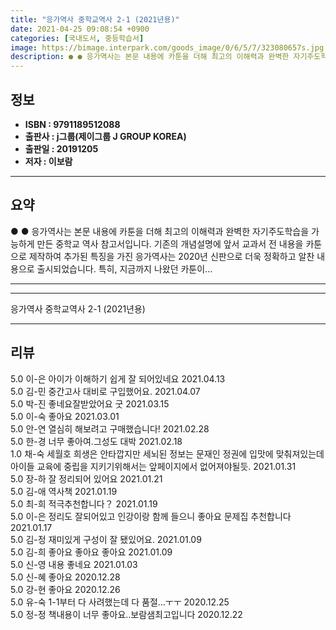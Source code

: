 ```yaml
---
title: "응가역사 중학교역사 2-1 (2021년용)"
date: 2021-04-25 09:08:54 +0900
categories: [국내도서, 중등학습서]
image: https://bimage.interpark.com/goods_image/0/6/5/7/323080657s.jpg
description: ● ● 응가역사는 본문 내용에 카툰을 더해 최고의 이해력과 완벽한 자기주도학습을 가능하게 만든 중학교 역사 참고서입니다. 기존의 개념설명에 앞서 교과서 전 내용을 카툰으로 제작하여 추가된 특징을 가진 응가역사는 2020년 신판으로 더욱 정확하고 알찬 내용으로 출시되었습니다. 특히,
---
```


## **정보**

- **ISBN : 9791189512088**
- **출판사 : j그룹(제이그룹 J GROUP KOREA)**
- **출판일 : 20191205**
- **저자 : 이보람**

------



## **요약**

●  ●  응가역사는 본문 내용에 카툰을 더해 최고의 이해력과 완벽한 자기주도학습을 가능하게 만든 중학교 역사 참고서입니다.
기존의 개념설명에 앞서 교과서 전 내용을 카툰으로 제작하여 추가된 특징을 가진 응가역사는
2020년 신판으로 더욱 정확하고 알찬 내용으로 출시되었습니다.
특히, 지금까지 나왔던 카툰이... 

------



------


응가역사 중학교역사 2-1 (2021년용) 

------


## **리뷰** 

5.0 이-은 아이가 이해하기 쉽게 잘 되어있네요 2021.04.13 <br/>5.0 김-민 중간고사 대비로 구입했어요. 2021.04.07 <br/>5.0 박-진 좋네요잘받았어요 굿 2021.03.15 <br/>5.0 이-숙 좋아요 2021.03.01 <br/>5.0 안-연 열심히 해보려고 구매했습니다! 2021.02.28 <br/>5.0 한-경 너무 좋아여.그성도 대박 2021.02.18 <br/>1.0 채-숙 세월호 희생은 안타깝지만 세뇌된 정보는 문재인 정권에 입맛에 맞춰져있는데 아이들 교육에 중립을 지키기위해서는 앞페이지에서 없어져야될듯. 2021.01.31 <br/>5.0 장-하 잘 정리되어 있어요 2021.01.21 <br/>5.0 김-애 역사책 2021.01.19 <br/>5.0 최-희 적극추천합니다？ 2021.01.19 <br/>5.0 이-은 정리도 잘되어있고 인강이랑 함께 들으니 좋아요
문제집 추천합니다 2021.01.17 <br/>5.0 김-정 재미있게 구성이 잘 됐있어요. 2021.01.09 <br/>5.0 김-희 좋아요 좋아요 좋아요  2021.01.09 <br/>5.0 신-영 내용 좋네요 2021.01.03 <br/>5.0 신-혜 좋아요 2020.12.28 <br/>5.0 강-현 좋아요 2020.12.26 <br/>5.0 유-숙 1-1부터 다 사려했는데 다 품절...ㅜㅜ 2020.12.25 <br/>5.0 정-정 책내용이 너무 좋아요..보람샘최고입니다 2020.12.22 <br/>